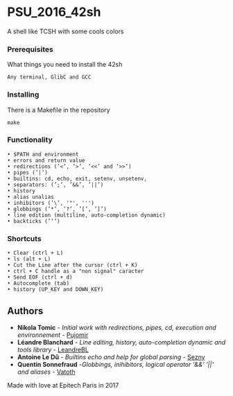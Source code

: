# PSU_2016_42sh

A shell like TCSH with some cools colors 

### Prerequisites

What things you need to install the 42sh

```
Any terminal, GlibC and GCC
```

### Installing

There is a Makefile in the repository

```
make
```

### Functionality

```
• $PATH and environment
• errors and return value
• redirections (’<’, ’>’, ’<<’ and ’>>’)
• pipes (’|’)
• builtins: cd, echo, exit, setenv, unsetenv,
• separators: (’;’, ’&&’, ’||’)
• history
• alias unalias
• inhibitors (’\’, '"', ''')
• globbings (’*’, ’?’, ’[’, ’]’)
• line edition (multiline, auto-completion dynamic)
• backticks (’‘’)
```

### Shortcuts

```
• Clear (ctrl + L)
• ls (alt + L)
• Cut the Line after the cursor (ctrl + K)
• ctrl + C handle as a "non signal" caracter
• Send EOF (ctrl + d)
• Autocomplete (tab)
• history (UP_KEY and DOWN_KEY)
```

## Authors

* **Nikola Tomic** - *Initial work with redirections, pipes, cd, execution and environnement* - [Pujomir](https://github.com/Pujomir)
* **Léandre Blanchard** - *Line editing, history, auto-completion dynamic and tools library* - [LeandreBL](https://github.com/LeandreBl)
* **Antoine Le Dû** - *Builtins echo and help for global parsing* - [Sezny](https://github.com/sezny)
* **Quentin Sonnefraud** -*Globbings, inihibitors, logical operator '&&' '||' and aliases* - [Vatoth](https://github.com/Vatoth)

Made with love at Epitech Paris in 2017
